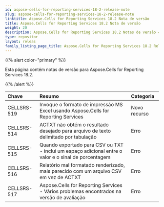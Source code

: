 ```yaml
---
id: aspose-cells-for-reporting-services-18-2-release-note
slug: aspose-cells-for-reporting-services-18-2-release-note
linktitle: Aspose.Cells for Reporting Services 18.2 Nota de versão
title: Aspose.Cells for Reporting Services 18.2 Nota de versão
weight: 20
description: Aspose.Cells for Reporting Services 18.2 Notas de versão – as últimas atualizações e correções
type: repositor
layout: releas
family_listing_page_title: Aspose.Cells for Reporting Services 18.2 Release Note
---
```

{{% alert color="primary" %}} 

Esta página contém notas de versão para Aspose.Cells for Reporting Services 18.2.

{{% /alert %}} 

|**Chave**|**Resumo**|**Categoria**|
| :- | :- | :- |
|CELLSRS-519|Invoque o formato de impressão MS Excel usando Aspose.Cells for Reporting Services|Novo recurso|
|CELLSRS-514|ACTXT não obtém o resultado desejado para arquivo de texto delimitado por tabulação|Erro|
|CELLSRS-515|Quando exportado para CSV ou TXT - inclui um espaço adicional entre o valor e o sinal de porcentagem|Erro|
|CELLSRS-516|Relatório mal formatado renderizado, mais parecido com um arquivo CSV em vez de ACTXT|Erro|
|CELLSRS-517|Aspose.Cells for Reporting Services - Vários problemas encontrados na versão de avaliação|Erro|

